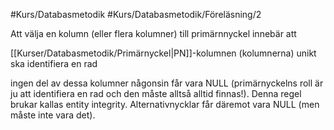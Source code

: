 #Kurs/Databasmetodik #Kurs/Databasmetodik/Föreläsning/2 

Att välja en kolumn (eller flera kolumner) till  primärnnyckel innebär att  

[[Kurser/Databasmetodik/Primärnyckel|PN]]-kolumnen (kolumnerna) unikt ska identifiera en rad

ingen del av dessa kolumner någonsin får vara  NULL (primärnyckelns roll är ju att identifiera en rad och den måste alltså alltid finnas!). Denna regel brukar kallas entity integrity. Alternativnycklar får däremot vara NULL (men måste inte vara det).
